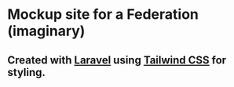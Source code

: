 # Mockup site for a Federation (imaginary)

## Created with [Laravel](https://laravel.com/) using [Tailwind CSS](https://tailwindcss.com/) for styling.